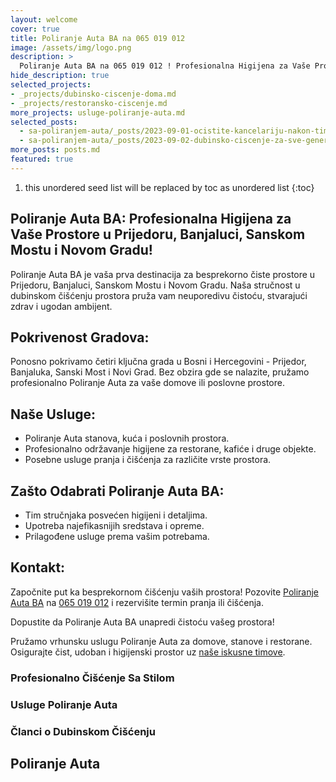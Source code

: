 ```yaml
---
layout: welcome
cover: true
title: Poliranje Auta BA na 065 019 012
image: /assets/img/logo.png
description: >
  Poliranje Auta BA na 065 019 012 ! Profesionalna Higijena za Vaše Prostore u Prijedoru, Banjaluci, Sanskom Mostu i Novom Gradu!
hide_description: true
selected_projects:
- _projects/dubinsko-ciscenje-doma.md
- _projects/restoransko-ciscenje.md
more_projects: usluge-poliranje-auta.md
selected_posts:
  - sa-poliranjem-auta/_posts/2023-09-01-ocistite-kancelariju-nakon-timskog-okupljanja-radno-mesto-bez-nereda.md
  - sa-poliranjem-auta/_posts/2023-09-02-dubinsko-ciscenje-za-sve-generacije-ocistite-sa-stilom.md
more_posts: posts.md
featured: true
---
```


1. this unordered seed list will be replaced by toc as unordered list
{:toc}


## Poliranje Auta BA: Profesionalna Higijena za Vaše Prostore u Prijedoru, Banjaluci, Sanskom Mostu i Novom Gradu!

Poliranje Auta BA je vaša prva destinacija za besprekorno čiste prostore u Prijedoru, Banjaluci, Sanskom Mostu i Novom Gradu. Naša stručnost u dubinskom čišćenju prostora pruža vam neuporedivu čistoću, stvarajući zdrav i ugodan ambijent.

<script src="https://cdn.lordicon.com/lordicon.js"></script>
<div class="centered">
<lord-icon
    src="https://cdn.lordicon.com/zdebnsrp.json"
    trigger="loop"
    colors="primary:#FF8C00,secondary:#CCCCCC"
    style="width:250px;height:250px">
</lord-icon>
</div>

## Pokrivenost Gradova:

Ponosno pokrivamo četiri ključna grada u Bosni i Hercegovini - Prijedor, Banjaluka, Sanski Most i Novi Grad. Bez obzira gde se nalazite, pružamo profesionalno Poliranje Auta  za vaše domove ili poslovne prostore.

<div class="centered">
<lord-icon
    src="https://cdn.lordicon.com/pzdaizbm.json"
    trigger="loop"
    colors="primary:#FF8C00,secondary:#CCCCCC"
    style="width:250px;height:250px">
</lord-icon>
</div>

## Naše Usluge:

- Poliranje Auta  stanova, kuća i poslovnih prostora.
- Profesionalno održavanje higijene za restorane, kafiće i druge objekte.
- Posebne usluge pranja i čišćenja za različite vrste prostora.

<div class="centered">
<lord-icon
    src="https://cdn.lordicon.com/vykfwhbl.json"
    trigger="loop"
    colors="primary:#FF8C00,secondary:#CCCCCC"
    style="width:250px;height:250px">
</lord-icon>
</div>

## Zašto Odabrati Poliranje Auta BA:

- Tim stručnjaka posvećen higijeni i detaljima.
- Upotreba najefikasnijih sredstava i opreme.
- Prilagođene usluge prema vašim potrebama.

<div class="centered">
<lord-icon
    src="https://cdn.lordicon.com/pqxpvgtw.json"
    trigger="loop"
    colors="primary:#FF8C00,secondary:#CCCCCC"
    style="width:250px;height:250px">
</lord-icon>
</div>

## Kontakt:

Započnite put ka besprekornom čišćenju vaših prostora! Pozovite [Poliranje Auta BA](/kontakt/) na [065 019 012](tel:+38765019012) i rezervišite termin pranja ili čišćenja.

<div class="centered">
<lord-icon
    src="https://cdn.lordicon.com/ixvpzmyr.json"
    trigger="loop"
    colors="primary:#FF8C00,secondary:#CCCCCC"
    style="width:250px;height:250px">
</lord-icon>
</div>

Dopustite da Poliranje Auta BA unapredi čistoću vašeg prostora!

Pružamo vrhunsku uslugu Poliranje Auta za domove, stanove i restorane. Osigurajte čist, udoban i higijenski prostor uz [naše iskusne timove](/kontakt/).

<div class="centered">
<lord-icon
    src="https://cdn.lordicon.com/ynfkqjnz.json"
    trigger="loop"
    colors="primary:#FF8C00,secondary:#CCCCCC"
    style="width:250px;height:250px">
</lord-icon>
</div>

### Profesionalno Čišćenje Sa Stilom

### Usluge Poliranje Auta

<!--projects-->

### Članci o Dubinskom Čišćenju

<!--posts-->

## Poliranje Auta 

<!--author-->
